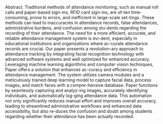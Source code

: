 Abstract. Traditional methods of attendance monitoring, such as manual roll calls and paper-based sign-ins, RFID card sign-ins, are of-ten time-consuming, prone to errors, and inefficient in large-scale set-tings. These methods can lead to inaccuracies in attendance records, false attendances, administrative burdens, and confusion among stu-dents regarding the recording of their attendance. The need for a more efficient, accurate, and reliable attendance management system is evi-dent, especially in educational institutions and organizations where ac-curate attendance records are crucial. Our paper presents a revolution-ary approach to attendance tracking by integrating facial recognition technology with advanced software systems and well optimized for enhanced accuracy. Leveraging machine learning algorithms and computer vision techniques, Paper offers a solution that enhances ac-curacy and efficiency in attendance management. The system utilizes camera modules and a meticulously trained deep learning model to capture facial data, process images, and match faces with a compre-hensive database. Paper functions by seamlessly capturing and analyz-ing images, accurately identifying individuals, and automatically log-ging attendance data. This automation not only significantly reduces manual effort and improves overall accuracy, leading to streamlined administrative workflows and enhanced data accessibility, but also re-duces the confusion and doubt among students regarding whether their attendance has been actually recorded.
